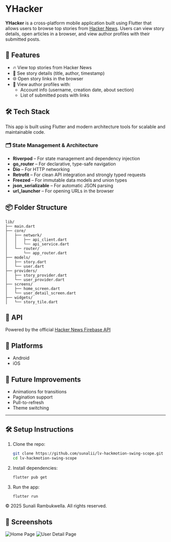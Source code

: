 # YHacker

**YHacker** is a cross-platform mobile application built using Flutter that allows users to browse top stories from [Hacker News](https://news.ycombinator.com/). Users can view story details, open articles in a browser, and view author profiles with their submitted posts.

## 🚀 Features

- 🔥 View top stories from Hacker News
- 📖 See story details (title, author, timestamp)
- 🌐 Open story links in the browser
- 👤 View author profiles with:
    - Account info (username, creation date, about section)
    - List of submitted posts with links

## 🛠️ Tech Stack

This app is built using Flutter and modern architecture tools for scalable and maintainable code.

### 🗂️ State Management & Architecture
- **Riverpod** – For state management and dependency injection
- **go_router** – For declarative, type-safe navigation
- **Dio** – For HTTP networking
- **Retrofit** – For clean API integration and strongly typed requests
- **Freezed** – For immutable data models and union types
- **json_serializable** – For automatic JSON parsing
- **url_launcher** – For opening URLs in the browser

## 📦 Folder Structure
```
lib/
├── main.dart
├── core/
│   ├── network/
│   │   ├── api_client.dart
│   │   └── api_service.dart
│   └── router/
│       └── app_router.dart
├── models/
│   ├── story.dart
│   └── user.dart
├── providers/
│   ├── story_provider.dart
│   └── user_provider.dart
├── screens/
│   ├── home_screen.dart
│   └── user_detail_screen.dart
├── widgets/
│   └── story_tile.dart
```

## 📡 API

Powered by the official [Hacker News Firebase API](https://github.com/HackerNews/API)

## 📱 Platforms

- Android
- iOS

## 🧪 Future Improvements

- Animations for transitions
- Pagination support
- Pull-to-refresh
- Theme switching

---

## 🛠 Setup Instructions

1. Clone the repo:
   ```bash
   git clone https://github.com/sunalii/lv-hackmotion-swing-scope.git
   cd lv-hackmotion-swing-scope

2. Install dependencies:
   ```bash
   flutter pub get

3. Run the app:
   ```bash
   flutter run

© 2025 Sunali Rambukwella. All rights reserved.

## 📱 Screenshots
![Home Page](assets/screens/home.png)
![User Detail Page](assets/screens/user.png)


